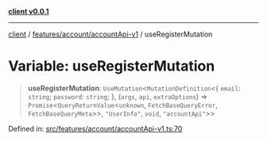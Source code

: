 [**client v0.0.1**](../../../../README.md)

***

[client](../../../../README.md) / [features/account/accountApi-v1](../README.md) / useRegisterMutation

# Variable: useRegisterMutation

> **useRegisterMutation**: `UseMutation`\<`MutationDefinition`\<\{ `email`: `string`; `password`: `string`; \}, (`args`, `api`, `extraOptions`) => `Promise`\<`QueryReturnValue`\<`unknown`, `FetchBaseQueryError`, `FetchBaseQueryMeta`\>\>, `"UserInfo"`, `void`, `"accountApi"`\>\>

Defined in: [src/features/account/accountApi-v1.ts:70](https://github.com/petelc/WMS/blob/0ba5e61a5ede3de744df1a5839724fa19a2a534f/client/src/features/account/accountApi-v1.ts#L70)
